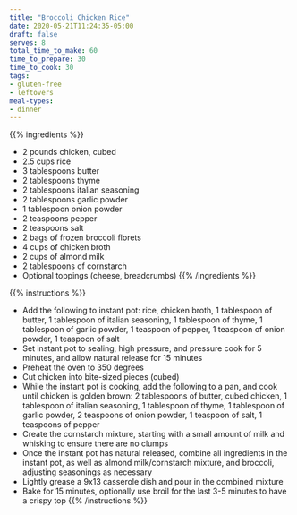 ```yaml
---
title: "Broccoli Chicken Rice"
date: 2020-05-21T11:24:35-05:00
draft: false
serves: 8
total_time_to_make: 60
time_to_prepare: 30
time_to_cook: 30
tags:
- gluten-free
- leftovers
meal-types:
- dinner
---
```


{{% ingredients %}}
- 2 pounds chicken, cubed
- 2.5 cups rice
- 3 tablespoons butter
- 2 tablespoons thyme
- 2 tablespoons italian seasoning
- 2 tablespoons garlic powder
- 1 tablespoon onion powder
- 2 teaspoons pepper
- 2 teaspoons salt
- 2 bags of frozen broccoli florets
- 4 cups of chicken broth
- 2 cups of almond milk
- 2 tablespoons of cornstarch
- Optional toppings (cheese, breadcrumbs)
{{% /ingredients %}}

{{% instructions %}}
- Add the following to instant pot: rice, chicken broth, 1 tablespoon of butter, 1 tablespoon of italian seasoning, 1 tablespoon of thyme, 1 tablespoon of garlic powder, 1 teaspoon of pepper, 1 teaspoon of onion powder, 1 teaspoon of salt
- Set instant pot to sealing, high pressure, and pressure cook for 5 minutes, and allow natural release for 15 minutes
- Preheat the oven to 350 degrees
- Cut chicken into bite-sized pieces (cubed)
- While the instant pot is cooking, add the following to a pan, and cook until chicken is golden brown: 2 tablespoons of butter, cubed chicken, 1 tablespoon of italian seasoning, 1 tablespoon of thyme, 1 tablespoon of garlic powder, 2 teaspoons of onion powder, 1 teaspoon of salt, 1 teaspoons of pepper
- Create the cornstarch mixture, starting with a small amount of milk and whisking to ensure there are no clumps
- Once the instant pot has natural released, combine all ingredients in the instant pot, as well as almond milk/cornstarch mixture, and broccoli, adjusting seasonings as necessary
- Lightly grease a 9x13 casserole dish and pour in the combined mixture
- Bake for 15 minutes, optionally use broil for the last 3-5 minutes to have a crispy top
{{% /instructions %}}
